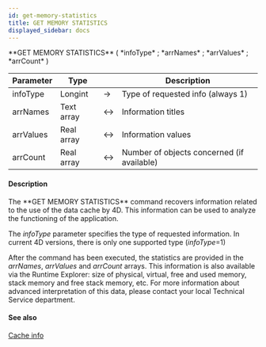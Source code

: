 ```yaml
---
id: get-memory-statistics
title: GET MEMORY STATISTICS
displayed_sidebar: docs
---
```


<!--REF #_command_.GET MEMORY STATISTICS.Syntax-->**GET MEMORY STATISTICS** ( *infoType* ; *arrNames* ; *arrValues* ; *arrCount* )<!-- END REF-->
<!--REF #_command_.GET MEMORY STATISTICS.Params-->
| Parameter | Type |  | Description |
| --- | --- | --- | --- |
| infoType | Longint | -> | Type of requested info (always 1) |
| arrNames | Text array | <-> | Information titles |
| arrValues | Real array | <-> | Information values |
| arrCount | Real array | <-> | Number of objects concerned (if available) |

<!-- END REF-->

#### Description 

<!--REF #_command_.GET MEMORY STATISTICS.Summary-->The **GET MEMORY STATISTICS** command recovers information related to the use of the data cache by 4D.<!-- END REF--> This information can be used to analyze the functioning of the application. 

The *infoType* parameter specifies the type of requested information. In current 4D versions, there is only one supported type (*infoType*\=1) 

After the command has been executed, the statistics are provided in the *arrNames*, *arrValues* and *arrCount* arrays. This information is also available via the Runtime Explorer: size of physical, virtual, free and used memory, stack memory and free stack memory, etc. For more information about advanced interpretation of this data, please contact your local Technical Service department.

#### See also 

[Cache info](cache-info.md)  